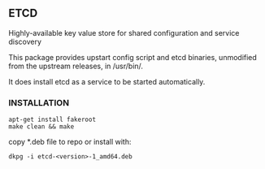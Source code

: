 ## ETCD

Highly-available key value store for shared configuration and service discovery

This package provides upstart config script and etcd binaries, unmodified from the upstream
releases, in /usr/bin/.

It does install etcd as a service to be started automatically.


### INSTALLATION

	apt-get install fakeroot
	make clean && make
	
copy *.deb file to repo or install with:

	dkpg -i etcd-<version>-1_amd64.deb
	
